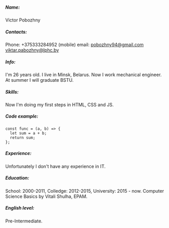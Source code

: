 ##### Name: 
Victor Pobozhny
##### Contacts:
Phone: 
+375333284952 (mobile)
email: 
pobozhny94@gmail.com
viktar.pabozhny@lphc.by
##### Info:
I'm 26 years old. I live in Minsk, Belarus. Now I work mechanical engineer. At summer I will graduate BSTU.
##### Skills:
Now I'm doing my first steps in HTML, CSS and JS.
##### Code example:
```
const func = (a, b) => {  
  let sum = a + b;
  return sum;
};  
```
##### Experience:
Unfortunately I don't have any experience in IT.
##### Education:
School: 2000-2011, Colledge: 2012-2015, University: 2015 - now.
Computer Science Basics by Vitali Shulha, EPAM.
##### English level:
Pre-Intermediate.
